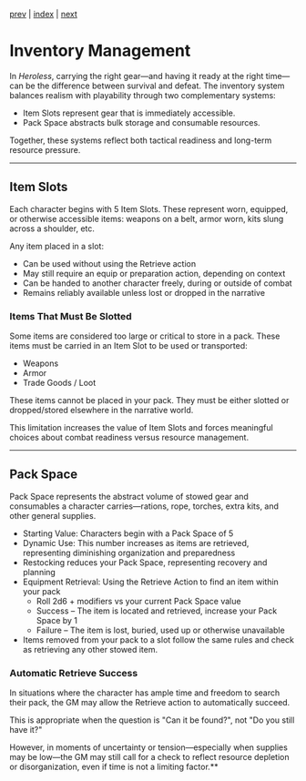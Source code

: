[prev](11_actions.md) | [index](00_index.md) | [next](13_downtime.md)
# Inventory Management

In *Heroless*, carrying the right gear—and having it ready at the right time—can be the difference between survival and defeat. The inventory system balances realism with playability through two complementary systems:

- Item Slots represent gear that is immediately accessible.
- Pack Space abstracts bulk storage and consumable resources.

Together, these systems reflect both tactical readiness and long-term resource pressure.

---
## Item Slots
Each character begins with 5 Item Slots. These represent worn, equipped, or otherwise accessible items: weapons on a belt, armor worn, kits slung across a shoulder, etc.

Any item placed in a slot:

- Can be used without using the Retrieve action
- May still require an equip or preparation action, depending on context
- Can be handed to another character freely, during or outside of combat
- Remains reliably available unless lost or dropped in the narrative

### Items That Must Be Slotted
Some items are considered too large or critical to store in a pack. These items must be carried in an Item Slot to be used or transported:
- Weapons
- Armor
- Trade Goods / Loot

These items cannot be placed in your pack. They must be either slotted or dropped/stored elsewhere in the narrative world.

This limitation increases the value of Item Slots and forces meaningful choices about combat readiness versus resource management.

---
## Pack Space
Pack Space represents the abstract volume of stowed gear and consumables a character carries—rations, rope, torches, extra kits, and other general supplies.

- Starting Value: Characters begin with a Pack Space of 5
- Dynamic Use: This number increases as items are retrieved, representing diminishing organization and preparedness
- Restocking reduces your Pack Space, representing recovery and planning
- Equipment Retrieval: Using the Retrieve Action to find an item within your pack
	- Roll 2d6 + modifiers vs your current Pack Space value
	- Success – The item is located and retrieved, increase your Pack Space by 1
	- Failure – The item is lost, buried, used up or otherwise unavailable
- Items removed from your pack to a slot follow the same rules and check as retrieving any other stowed item.

### Automatic Retrieve Success
In situations where the character has ample time and freedom to search their pack, the GM may allow the Retrieve action to automatically succeed.

This is appropriate when the question is "Can it be found?", not "Do you still have it?"

However, in moments of uncertainty or tension—especially when supplies may be low—the GM may still call for a check to reflect resource depletion or disorganization, even if time is not a limiting factor.**